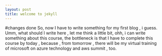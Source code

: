 ```yaml
---
layout: post
title: welcome to jekyll
---
```


#changes done
So, now I have to write something for my first blog , i guess. Umm, what should I write here , let me think a little bit, ohh, i can write something about this course, the bottleneck  is that I have to complete this course by today , because , from tomorrow , there will be my virtual training of microsoft on azure technology and aws summit , too.
